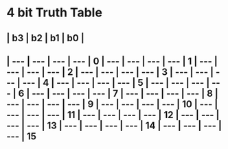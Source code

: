 # 4 bit Truth Table

| b3  | b2  | b1  | b0  |
----------------------------
| --- | --- | --- | --- | 0
| --- | --- | --- | --- | 1
| --- | --- | --- | --- | 2
| --- | --- | --- | --- | 3
| --- | --- | --- | --- | 4
| --- | --- | --- | --- | 5
| --- | --- | --- | --- | 6
| --- | --- | --- | --- | 7
| --- | --- | --- | --- | 8
| --- | --- | --- | --- | 9
| --- | --- | --- | --- | 10
| --- | --- | --- | --- | 11
| --- | --- | --- | --- | 12
| --- | --- | --- | --- | 13
| --- | --- | --- | --- | 14
| --- | --- | --- | --- | 15
----------------------------
